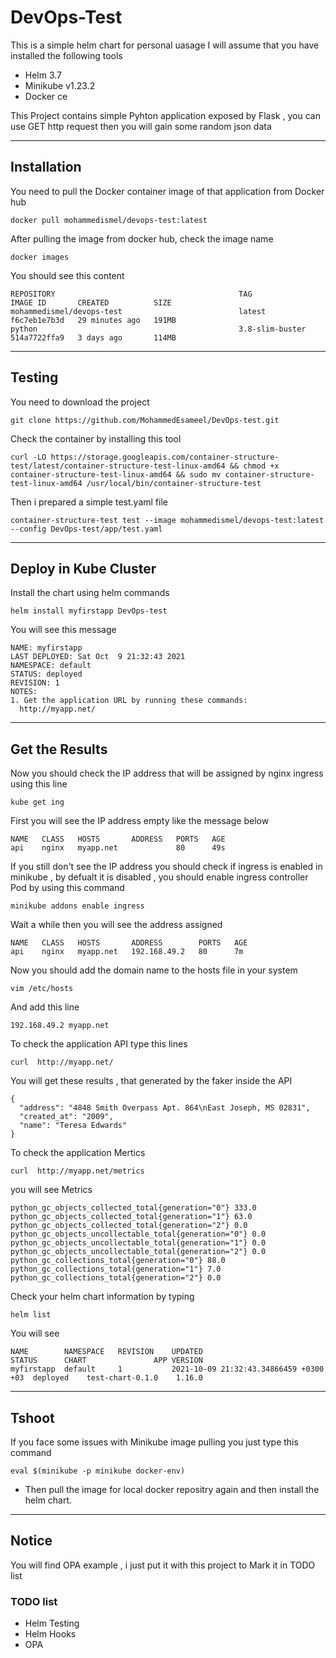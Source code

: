 # DevOps-Test
This is a simple helm chart for personal uasage 
I will assume that you have installed the following tools
- Helm 3.7
- Minikube v1.23.2 
- Docker ce

This Project contains simple Pyhton application exposed by Flask , you can use GET http request then you will gain some random json data

----------------------------------------------------------------------------------------------------------------------
## Installation
You need to pull the Docker container image of that application from Docker hub
```
docker pull mohammedismel/devops-test:latest
```
After pulling the image from docker hub, check the image name 
```
docker images
```
You should see this content 
```
REPOSITORY                                         TAG               IMAGE ID       CREATED          SIZE    
mohammedismel/devops-test                          latest            f6c7eb1e7b3d   29 minutes ago   191MB   
python                                             3.8-slim-buster   514a7722ffa9   3 days ago       114MB         
```
----------------------------------------------------------------------------------------------------------------------
## Testing 
You need to download the project
```
git clone https://github.com/MohammedEsameel/DevOps-test.git
```
Check the container by installing this tool
```
curl -LO https://storage.googleapis.com/container-structure-test/latest/container-structure-test-linux-amd64 && chmod +x container-structure-test-linux-amd64 && sudo mv container-structure-test-linux-amd64 /usr/local/bin/container-structure-test
```
Then i prepared  a simple test.yaml file 
```
container-structure-test test --image mohammedismel/devops-test:latest --config DevOps-test/app/test.yaml
```

----------------------------------------------------------------------------------------------------------------------
## Deploy in Kube Cluster
Install the chart using helm commands
```
helm install myfirstapp DevOps-test
```
You will see this message 
```
NAME: myfirstapp
LAST DEPLOYED: Sat Oct  9 21:32:43 2021
NAMESPACE: default
STATUS: deployed
REVISION: 1
NOTES:
1. Get the application URL by running these commands:
  http://myapp.net/
```

----------------------------------------------------------------------------------------------------------------------
## Get the Results
Now you should check the IP address that will be assigned by nginx ingress using this line 
```
kube get ing
```
First you will see the IP address empty like the message below
```
NAME   CLASS   HOSTS       ADDRESS   PORTS   AGE
api    nginx   myapp.net             80      49s
```
If you still don't see the IP address you should check if ingress is enabled in minikube , by defualt it is disabled , you should enable ingress controller Pod by using this command 
```
minikube addons enable ingress
```
Wait a while then you will see the address assigned
```
NAME   CLASS   HOSTS       ADDRESS        PORTS   AGE
api    nginx   myapp.net   192.168.49.2   80      7m
```
Now you should add the domain name to the hosts file in your system
```
vim /etc/hosts
```
And add this line 
```
192.168.49.2 myapp.net
```
To check the application API type this lines
```
curl  http://myapp.net/
```
You will get these results , that generated by the faker inside the API 
```
{
  "address": "4848 Smith Overpass Apt. 864\nEast Joseph, MS 02831", 
  "created_at": "2009", 
  "name": "Teresa Edwards"
}
```
To check the application Mertics 
```
curl  http://myapp.net/metrics
```
you will see Metrics
```
python_gc_objects_collected_total{generation="0"} 333.0
python_gc_objects_collected_total{generation="1"} 63.0
python_gc_objects_collected_total{generation="2"} 0.0
python_gc_objects_uncollectable_total{generation="0"} 0.0
python_gc_objects_uncollectable_total{generation="1"} 0.0
python_gc_objects_uncollectable_total{generation="2"} 0.0
python_gc_collections_total{generation="0"} 88.0
python_gc_collections_total{generation="1"} 7.0
python_gc_collections_total{generation="2"} 0.0
```
Check your helm chart information by typing 
```
helm list
```
You will see
```
NAME      	NAMESPACE	REVISION	UPDATED                               	STATUS  	CHART           	APP VERSION
myfirstapp	default  	1       	2021-10-09 21:32:43.34866459 +0300 +03	deployed	test-chart-0.1.0	1.16.0     
```
----------------------------------------------------------------------------------------------------------------------
## Tshoot
If you face some issues with Minikube image pulling you just type this command 
```
eval $(minikube -p minikube docker-env)
```
- Then pull the image for local docker repositry again and then install the helm chart.
----------------------------------------------------------------------------------------------------------------------
## Notice 
You will find OPA example , i just put it with this project to Mark it in TODO list
### TODO list
- Helm Testing
- Helm Hooks
- OPA
